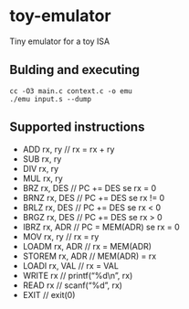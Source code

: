 # toy-emulator
Tiny emulator for a toy ISA

## Bulding and executing

```
cc -O3 main.c context.c -o emu
./emu input.s --dump
```


## Supported instructions

- ADD rx, ry // rx = rx + ry
- SUB rx, ry
- DIV rx, ry
- MUL rx, ry
- BRZ rx, DES // PC += DES se rx = 0
- BRNZ rx, DES // PC += DES se rx != 0
- BRLZ rx, DES // PC += DES se rx < 0
- BRGZ rx, DES // PC += DES se rx > 0
- IBRZ rx, ADR // PC = MEM(ADR) se rx = 0
- MOV rx, ry // rx = ry
- LOADM rx, ADR // rx = MEM(ADR)
- STOREM rx, ADR // MEM(ADR) = rx
- LOADI rx, VAL // rx = VAL
- WRITE rx // printf(“%d\n”, rx)
- READ rx // scanf(“%d”, rx)
- EXIT // exit(0)

